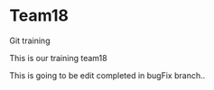 # Team18
Git training

This is our training team18

This is going to be edit completed in bugFix branch..